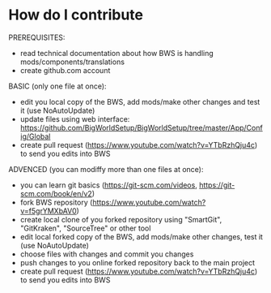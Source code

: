 # How do I contribute

PREREQUISITES:

* read technical documentation about how BWS is handling mods/components/translations  
* create github.com account

BASIC (only one file at once):

* edit you local copy of the BWS, add mods/make other changes and test it (use NoAutoUpdate)   
* update files using web interface: <https://github.com/BigWorldSetup/BigWorldSetup/tree/master/App/Config/Global>  
* create pull request (<https://www.youtube.com/watch?v=YTbRzhQju4c>) to send you edits into BWS  

ADVENCED (you can modiffy more than one files at once):

* you can learn git basics (<https://git-scm.com/videos>, <https://git-scm.com/book/en/v2>)  
* fork BWS repository (<https://www.youtube.com/watch?v=f5grYMXbAV0>)  
* create local clone of you forked repository using "SmartGit", "GitKraken", "SourceTree" or other tool  
* edit local forked copy of the BWS, add mods/make other changes, test it (use NoAutoUpdate)  
* choose files with changes and commit you changes  
* push changes to you online forked repository back to the main project  
* create pull request (<https://www.youtube.com/watch?v=YTbRzhQju4c>) to send you edits into BWS  
